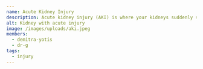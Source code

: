 ```yaml
---
name: Acute Kidney Injury
description: Acute kidney injury (AKI) is where your kidneys suddenly stop working properly.
alt: Kidney with acute injury
image: /images/uploads/aki.jpeg
members:
  - demitra-yotis
  - dr-g
tags:
  - injury
---
```

